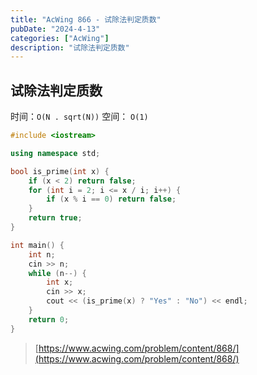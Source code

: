 ```yaml
---
title: "AcWing 866 - 试除法判定质数"
pubDate: "2024-4-13"
categories: ["AcWing"]
description: "试除法判定质数"
---
```


## 试除法判定质数

时间：`O(N . sqrt(N))` 空间： `O(1)`

```c++
#include <iostream>

using namespace std;

bool is_prime(int x) {
    if (x < 2) return false;
    for (int i = 2; i <= x / i; i++) {
        if (x % i == 0) return false;
    }
    return true;
}

int main() {
    int n;
    cin >> n;
    while (n--) {
        int x;
        cin >> x;
        cout << (is_prime(x) ? "Yes" : "No") << endl;
    }
    return 0;
}
```

> [https://www.acwing.com/problem/content/868/](https://www.acwing.com/problem/content/868/)
